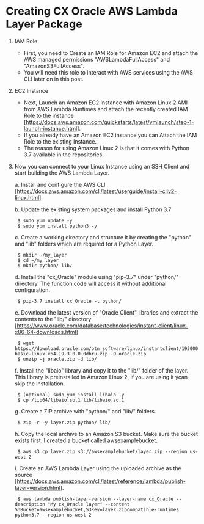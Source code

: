 # Creating CX Oracle AWS Lambda Layer Package

1. IAM Role
     - First, you need to Create an IAM Role for Amazon EC2 and attach the AWS managed permissions "AWSLambdaFullAccess" and "AmazonS3FullAccess". 
     - You will need this role to interact with AWS services using the AWS CLI later on in this post.
2. EC2 Instance
     - Next, Launch an Amazon EC2 Instance with Amazon Linux 2 AMI from AWS Lambda Runtimes and attach the recently created IAM Role to the instance [https://docs.aws.amazon.com/quickstarts/latest/vmlaunch/step-1-launch-instance.html].
     - If you already have an Amazon EC2 instance you can Attach the IAM Role to the existing Instance. 
     - The reason for using Amazon Linux 2 is that it comes with Python 3.7 available in the repositories.
3. Now you can connect to your Linux Instance using an SSH Client and start building the AWS Lambda Layer.

    a. Install and configure the AWS CLI [https://docs.aws.amazon.com/cli/latest/userguide/install-cliv2-linux.html].
    
    b. Update the existing system packages and install Python 3.7
  
        $ sudo yum update -y
        $ sudo yum install python3 -y
        
    c. Create a working directory and structure it by creating the "python" and "lib" folders which are required for a Python Layer.
  
        $ mkdir ~/my_layer
        $ cd ~/my_layer
        $ mkdir python/ lib/
        
    d. Install the "cx_Oracle" module using "pip-3.7" under "python/" directory. The function code will access it without additional configuration.
  
        $ pip-3.7 install cx_Oracle -t python/ 
        
    e. Download the latest version of "Oracle Client" libraries and extract the contents to the "lib/" directory [https://www.oracle.com/database/technologies/instant-client/linux-x86-64-downloads.html]

        $ wget https://download.oracle.com/otn_software/linux/instantclient/193000/instantclient-basic-linux.x64-19.3.0.0.0dbru.zip -O oracle.zip
        $ unzip -j oracle.zip -d lib/

    f. Install the "libaio" library and copy it to the "lib/" folder of the layer. This library is preinstalled in Amazon Linux 2, if you are using it ycan skip the installation.
  
        $ (optional) sudo yum install libaio -y
        $ cp /lib64/libaio.so.1 lib/libaio.so.1

    g. Create a ZIP archive with "python/" and "lib/" folders.
  
        $ zip -r -y layer.zip python/ lib/

    h. Copy the local archive to an Amazon S3 bucket. Make sure the bucket exists first. I created a bucket called awsexamplebucket.

        $ aws s3 cp layer.zip s3://awsexamplebucket/layer.zip --region us-west-2

    i. Create an AWS Lambda Layer using the uploaded archive as the source [https://docs.aws.amazon.com/cli/latest/reference/lambda/publish-layer-version.html].

        $ aws lambda publish-layer-version --layer-name cx_Oracle --description "My cx_Oracle layer" --content S3Bucket=awsexamplebucket,S3Key=layer.zipcompatible-runtimes python3.7 --region us-west-2
